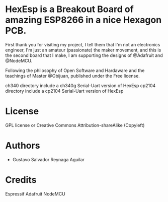 # HexEsp is a Breakout Board of amazing ESP8266 in a nice Hexagon PCB.

First thank you for visiting my project, I tell them that I'm not an electronics engineer, I'm just an amateur (passionate) the maker movement, and this is the second board that I make, I am supporting the designs of @Adafruit and @NodeMCU.

Following the philosophy of Open Software and Hardaware and the teachings of Master @Obijuan, published under the Free license.

ch340 directory include a  ch340g Serial-Uart version of HexEsp
cp2104 directory include a  cp2104 Serial-Uart version of HexEsp

License
=======

GPL license or Creative Commons Attribution-shareAlike  (Copyleft)


Authors
=======
* Gustavo Salvador Reynaga Aguilar

Credits
=======
Espressif
Adafruit
NodeMCU
